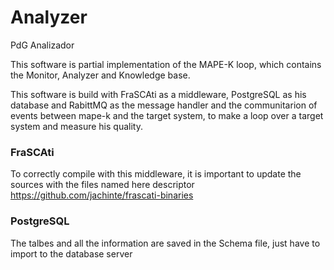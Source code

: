 # Analyzer
PdG Analizador

This software is partial implementation of the MAPE-K loop, which contains the Monitor, Analyzer and Knowledge base.

This software is build with FraSCAti as a middleware, PostgreSQL as his database and RabittMQ as the message handler and the communitarion of events between mape-k and the target system, to make a loop over a target system and measure his quality.

### FraSCAti
To correctly compile with this middleware, it is important to update the sources with the files named here descriptor https://github.com/jachinte/frascati-binaries

### PostgreSQL
The talbes and all the information are saved in the Schema file, just have to import to the database server
